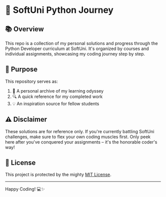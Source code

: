 # 🐍 SoftUni Python Journey 

## 📚 Overview

This repo is a collection of my personal solutions and 
progress through the Python Developer curriculum at 
SoftUni. It's organized by courses and 
individual assignments, showcasing my coding journey step by step.

## 🎯 Purpose

This repository serves as:

1. 📖 A personal archive of my learning odyssey
2. 🔍 A quick reference for my completed work
3. 💡 An inspiration source for fellow students

## ⚠️ Disclaimer

These solutions are for reference only. If you're currently battling
SoftUni challenges, make sure to flex your own coding muscles first.
Only peek here after you've conquered your assignments – 
it's the honorable coder's way!

## 📜 License

This project is protected by the mighty [MIT License](LICENSE).

---

Happy Coding! 💻✨
